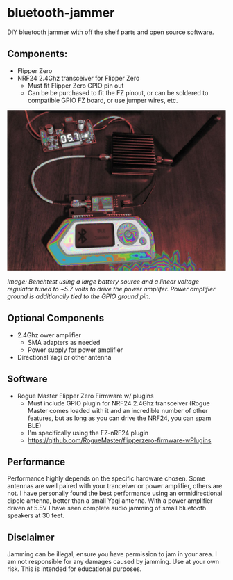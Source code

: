 # bluetooth-jammer
DIY bluetooth jammer with off the shelf parts and open source software.

## Components: 
- Flipper Zero 
- NRF24 2.4Ghz transceiver for Flipper Zero
    - Must fit Flipper Zero GPIO pin out
    - Can be be purchased to fit the FZ pinout, or can be soldered to compatible GPIO FZ board, or use jumper wires, etc. 

![Jammer Bench Test](images/jammer_bench_test_glitch_edit.jpg)

*Image: Benchtest using a large battery source and a linear voltage regulator tuned to ~5.7 volts to drive the power amplifer. Power amplifier ground is additionally tied to the GPIO ground pin.*

## Optional Components
- 2.4Ghz ower amplifier 
    - SMA adapters as needed 
    - Power supply for power amplifier
- Directional Yagi or other antenna

## Software
- Rogue Master Flipper Zero Firmware w/ plugins
    - Must include GPIO plugin for NRF24 2.4Ghz transceiver (Rogue Master comes loaded with it and an incredible number of other features, but as long as you can drive the NRF24, you can spam BLE)
    - I'm specifically using the FZ-nRF24 plugin
    - https://github.com/RogueMaster/flipperzero-firmware-wPlugins

## Performance
Performance highly depends on the specific hardware chosen. Some antennas are well paired with your tranceiver or power amplifier, others are not. I have personally found the best performance using an omnidirectional dipole antenna, better than a small Yagi antenna. With a power amplifier driven at 5.5V I have seen complete audio jamming of small bluetooth speakers at 30 feet. 

## Disclaimer
Jamming can be illegal, ensure you have permission to jam in your area. I am not responsible for any damages caused by jamming. Use at your own risk. This is intended for educational purposes.